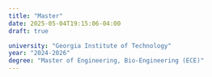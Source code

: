 ```yaml
---
title: "Master"
date: 2025-05-04T19:15:06-04:00
draft: true

university: "Georgia Institute of Technology"
year: "2024-2026"
degree: "Master of Engineering, Bio-Engineering (ECE)"
---
```

